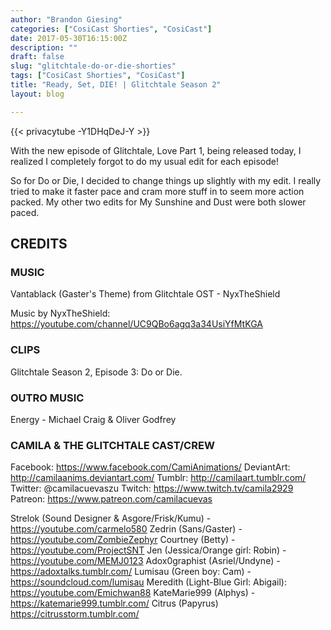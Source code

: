 ```yaml
---
author: "Brandon Giesing"
categories: ["CosiCast Shorties", "CosiCast"]
date: 2017-05-30T16:15:00Z
description: ""
draft: false
slug: "glitchtale-do-or-die-shorties"
tags: ["CosiCast Shorties", "CosiCast"]
title: "Ready, Set, DIE! | Glitchtale Season 2"
layout: blog

---
```


{{< privacytube -Y1DHqDeJ-Y >}}

With the new episode of Glitchtale, Love Part 1, being released today, I
realized I completely forgot to do my usual edit for each episode!

So for Do or Die, I decided to change things up slightly with my edit. I really
tried to make it faster pace and cram more stuff in to seem more action packed.
My other two edits for My Sunshine and Dust were both slower paced.

## CREDITS
### MUSIC
Vantablack (Gaster's Theme) from Glitchtale OST - NyxTheShield

Music by NyxTheShield: https://youtube.com/channel/UC9QBo6agq3a34UsiYfMtKGA

### CLIPS
Glitchtale Season 2, Episode 3: Do or Die.

### OUTRO MUSIC
Energy - Michael Craig & Oliver Godfrey

### CAMILA & THE GLITCHTALE CAST/CREW
Facebook: https://www.facebook.com/CamiAnimations/
DeviantArt: http://camilaanims.deviantart.com/
Tumblr: http://camilaart.tumblr.com/
Twitter: @camilacuevaszu
Twitch: https://www.twitch.tv/camila2929
Patreon: https://www.patreon.com/camilacuevas

Strelok (Sound Designer & Asgore/Frisk/Kumu) - https://youtube.com/carmelo580
Zedrin (Sans/Gaster) - https://youtube.com/ZombieZephyr
Courtney (Betty) - https://youtube.com/ProjectSNT
Jen (Jessica/Orange girl: Robin) - https://youtube.com/MEMJ0123
Adox0graphist (Asriel/Undyne) - https://adoxtalks.tumblr.com/
Lumisau (Green boy: Cam) - https://soundcloud.com/lumisau
Meredith (Light-Blue Girl: Abigail): https://youtube.com/Emichwan88
KateMarie999 (Alphys) - https://katemarie999.tumblr.com/
Citrus (Papyrus) https://citrusstorm.tumblr.com/
